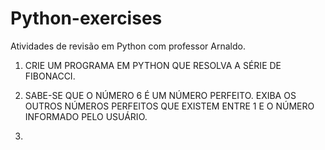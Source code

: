 # Python-exercises
Atividades de revisão em Python com professor Arnaldo.

1. CRIE UM PROGRAMA EM PYTHON QUE RESOLVA A SÉRIE DE FIBONACCI.

2. SABE-SE QUE O NÚMERO 6 É UM NÚMERO PERFEITO. EXIBA OS OUTROS NÚMEROS PERFEITOS QUE EXISTEM ENTRE 1 E O NÚMERO INFORMADO PELO USUÁRIO.

3. 
